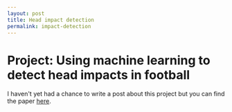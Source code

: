 ```yaml
---
layout: post
title: Head impact detection
permalink: impact-detection
---
```


# Project: Using machine learning to detect head impacts in football

I haven't yet had a chance to write a post about this project but you can find the paper [here](http://ieeexplore.ieee.org/document/6805633/).



